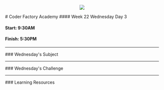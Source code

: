 <p align="center"><img src="https://github.com/coder-factory-academy/cf-guidline-css/blob/master/CFA.png"></p>
# Coder Factory Academy
#### Week 22 Wednesday Day 3

#### Start: 9:30AM
#### Finish: 5:30PM
<hr>
### Wednesday's Subject




<hr>
### Wednesday's Challenge


<hr>
### Learning Resources

